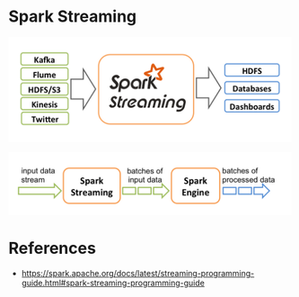 # Spark Streaming

![](streaming-arch.png)

![](streaming-flow.png)


# References

- https://spark.apache.org/docs/latest/streaming-programming-guide.html#spark-streaming-programming-guide
